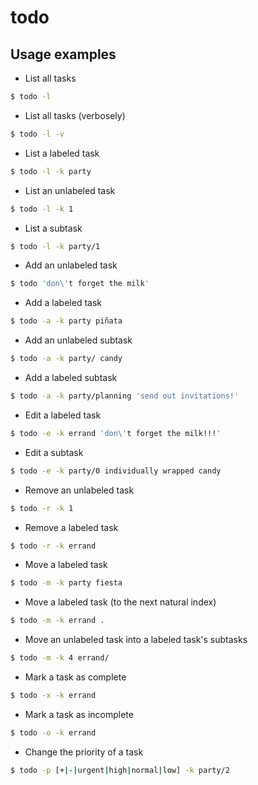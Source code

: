 todo
====

Usage examples
--------------

* List all tasks
```sh
$ todo -l
```

* List all tasks (verbosely)
```sh
$ todo -l -v
```

* List a labeled task
```sh
$ todo -l -k party
```

* List an unlabeled task
```sh
$ todo -l -k 1
```

* List a subtask
```sh
$ todo -l -k party/1
```

* Add an unlabeled task
```sh
$ todo 'don\'t forget the milk'
```

* Add a labeled task
```sh
$ todo -a -k party piñata
```

* Add an unlabeled subtask
```sh
$ todo -a -k party/ candy
```

* Add a labeled subtask
```sh
$ todo -a -k party/planning 'send out invitations!'
```

* Edit a labeled task
```sh
$ todo -e -k errand 'don\'t forget the milk!!!'
```

* Edit a subtask
```sh
$ todo -e -k party/0 individually wrapped candy
```

* Remove an unlabeled task
```sh
$ todo -r -k 1
```

* Remove a labeled task
```sh
$ todo -r -k errand
```

* Move a labeled task
```sh
$ todo -m -k party fiesta
```

* Move a labeled task (to the next natural index)
```sh
$ todo -m -k errand .
```

* Move an unlabeled task into a labeled task's subtasks
```sh
$ todo -m -k 4 errand/
```

* Mark a task as complete 
```sh
$ todo -x -k errand 
```

* Mark a task as incomplete
```sh
$ todo -o -k errand
```

* Change the priority of a task
```sh
$ todo -p [+|-|urgent|high|normal|low] -k party/2
```

